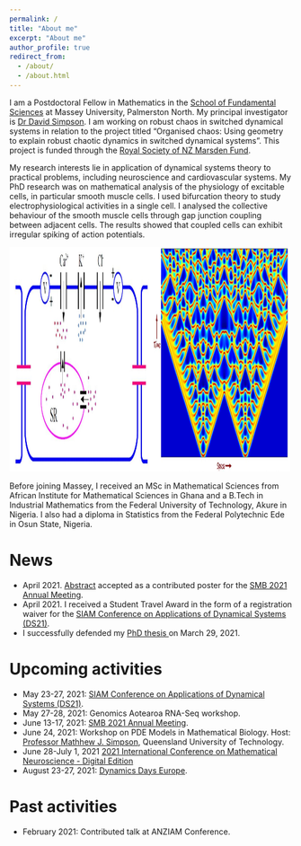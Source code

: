 ```yaml
---
permalink: /
title: "About me"
excerpt: "About me"
author_profile: true
redirect_from: 
  - /about/
  - /about.html
---
```

I am a Postdoctoral Fellow in Mathematics in the <a href="https://www.massey.ac.nz/massey/explore/departments/institute-fundamental-sciences/institute-fundamental-sciences_home.cfm">School of Fundamental Sciences</a> at Massey University, Palmerston North. My principal investigator is <a href="https://www.massey.ac.nz/~djwsimps/">Dr David Simpson</a>. I am working on robust chaos in switched dynamical systems in relation to the project titled “Organised chaos: Using geometry to explain robust chaotic dynamics in switched dynamical systems”. This project is funded through the <a href="https://www.royalsociety.org.nz/what-we-do/funds-and-opportunities/marsden/awarded-grants/marsden-fund-awards-2018/">Royal Society of NZ Marsden Fund</a>.

My research interests lie in application of dynamical systems theory to practical problems, including neuroscience and cardiovascular systems. My PhD research was on mathematical analysis of the physiology of excitable cells, in particular smooth muscle cells. I used bifurcation theory to study electrophysiological activities in a single cell. I analysed the collective behaviour of the smooth muscle cells through gap junction coupling between adjacent cells. The results showed that coupled cells can exhibit irregular spiking of action potentials.

 <img src="images/SMC.JPG" alt="SMC"  height="400" width="250" class="inline"/><img src="images/patt1.JPG" alt="pattern1"  height="400" width="250" class="inline"/> 


Before joining Massey, I received an MSc in Mathematical Sciences from African Institute for Mathematical Sciences in Ghana and a B.Tech in Industrial Mathematics from the Federal University of Technology, Akure in Nigeria. I also had a diploma in Statistics from the Federal Polytechnic Ede in Osun State, Nigeria.


News  
===
* April 2021. <a href="http://schedule.smb2021.org/NEUR/NEUR-PS03-NEUR-3.html">Abstract</a> accepted as a contributed poster for the <a href="https://www.smb2021.org/home">SMB 2021 Annual Meeting</a>.
* April 2021. I received a Student Travel Award in the form of a registration waiver for the <a href="https://www.siam.org/conferences/cm/conference/ds21"> SIAM Conference on Applications of Dynamical Systems (DS21)</a>.
* I successfully defended my <a href="https://twitter.com/rgbrown/status/1376367443963117574"> PhD thesis </a> on March 29, 2021. 

Upcoming activities
===
* May 23-27, 2021: <a href="https://www.siam.org/conferences/cm/conference/ds21"> SIAM Conference on Applications of Dynamical Systems (DS21)</a>.
* May 27-28, 2021: Genomics Aotearoa RNA-Seq workshop.
* June 13-17, 2021: <a href="https://www.smb2021.org/home">SMB 2021 Annual Meeting</a>. 
* June 24, 2021: Workshop on PDE Models in Mathematical Biology. Host: <a href="http://www.mj-simpson.com/workshop.html">Professor Mathhew J. Simpson</a>, Queensland University of Technology.
* June 28-July 1, 2021 <a href="https://www.danieleavitabile.com/icmns2021digital/">2021 International Conference on Mathematical Neuroscience - Digital Edition</a> 
* August 23-27, 2021: <a href="https://dynamicsdays2020.univ-cotedazur.fr/"> Dynamics Days Europe</a>.   

Past activities
===
* February 2021: Contributed talk at ANZIAM Conference.





